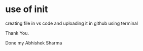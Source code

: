 # use of init
creating file in vs code and uploading it in github using terminal

Thank You.

Done my Abhishek Sharma